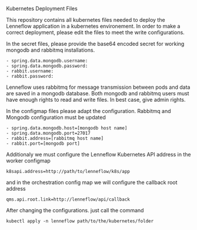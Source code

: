 Kubernetes Deployment Files

This repository contains all kubernetes files needed to deploy the Lenneflow application in a kubernetes environement.
In order to make a correct deployment, please edit the files to meet the write configurations.

In the secret files, please provide the base64 encoded secret for working mongodb and rabbitmq installations.
```
- spring.data.mongodb.username:
- spring.data.mongodb.password:
- rabbit.username:
- rabbit.password:
```
  
Lenneflow uses rabbitmq for message transmission between pods and data are saved in a mongodb database.
Both mongodb and rabbitmq users must have enough rights to read and write files. In best case, give admin rights.

In the configmap files please adapt the configuration. Rabbitmq and Mongodb configuration must be updated
```
- spring.data.mongodb.host=[mongodb host name]
- spring.data.mongodb.port=27017
- rabbit.address=[rabbitmq host name]
- rabbit.port=[mongodb port]
```
Additionaly we must configure the Lenneflow Kubernetes API address in the worker configmap
```
k8sapi.address=http://path/to/lenneflow/k8s/app
```
and in the orchestration config map we will configure the callback root address
```
qms.api.root.link=http://lenneflow/api/callback
```
After changing the configurations. just call the command<br>
```
kubectl apply -n lenneflow path/to/the/kubernetes/folder
```
